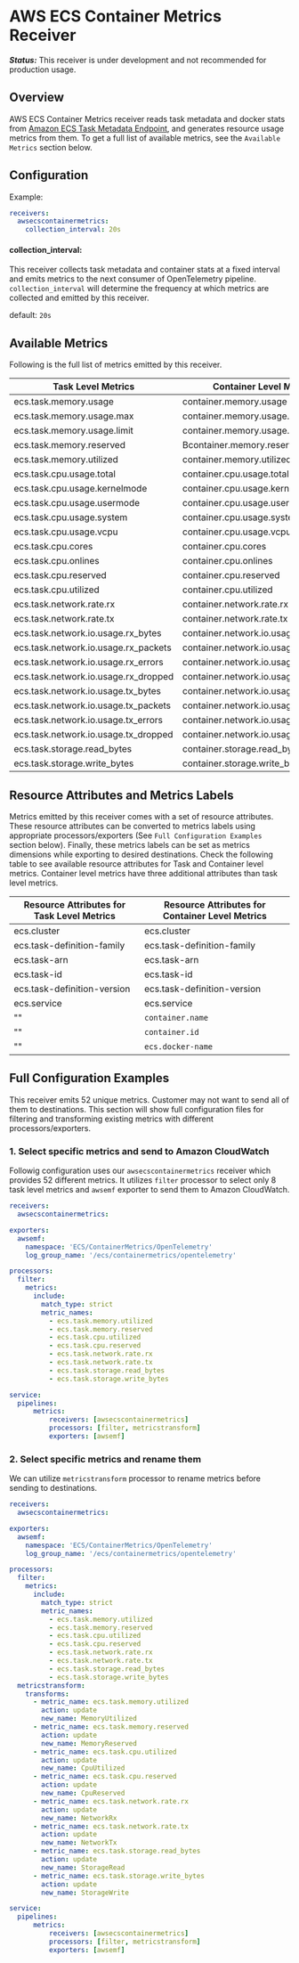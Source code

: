 # AWS ECS Container Metrics Receiver

***Status:***
This receiver is under development and not recommended for production usage.

## Overview

AWS ECS Container Metrics receiver reads task metadata and docker stats from [Amazon ECS Task Metadata Endpoint](https://docs.aws.amazon.com/AmazonECS/latest/developerguide/task-metadata-endpoint.html), and generates resource usage metrics from them. To get a full list of available metrics, see the `Available Metrics` section below.


## Configuration

Example:

```yaml
receivers:
  awsecscontainermetrics:
    collection_interval: 20s
```

#### collection_interval:

This receiver collects task metadata and container stats at a fixed interval and emits metrics to the next consumer of OpenTelemetry pipeline. `collection_interval` will determine the frequency at which metrics are collected and emitted by this receiver.

default: `20s`


## Available Metrics
Following is the full list of metrics emitted by this receiver.

Task Level Metrics | Container Level Metrics | Unit 
------------ | ------------- | --------------------
ecs.task.memory.usage | container.memory.usage | Bytes
ecs.task.memory.usage.max | container.memory.usage.max | Bytes
ecs.task.memory.usage.limit | container.memory.usage.limit | Bytes
ecs.task.memory.reserved | Bcontainer.memory.reserved | MB
ecs.task.memory.utilized | container.memory.utilized | MB
ecs.task.cpu.usage.total | container.cpu.usage.total | NS
ecs.task.cpu.usage.kernelmode | container.cpu.usage.kernelmode | NS
ecs.task.cpu.usage.usermode | container.cpu.usage.usermode | NS
ecs.task.cpu.usage.system | container.cpu.usage.system | NS
ecs.task.cpu.usage.vcpu | container.cpu.usage.vcpu | vCPU
ecs.task.cpu.cores | container.cpu.cores | Count
ecs.task.cpu.onlines | container.cpu.onlines | Count
ecs.task.cpu.reserved | container.cpu.reserved | vCPU
ecs.task.cpu.utilized | container.cpu.utilized | Percent
ecs.task.network.rate.rx	| container.network.rate.rx	| Bytes/Sec
ecs.task.network.rate.tx	| container.network.rate.tx	| Bytes/Sec
ecs.task.network.io.usage.rx_bytes	| container.network.io.usage.rx_bytes	| Bytes
ecs.task.network.io.usage.rx_packets	| container.network.io.usage.rx_packets	| Count
ecs.task.network.io.usage.rx_errors |	container.network.io.usage.rx_errors	| Count
ecs.task.network.io.usage.rx_dropped |	container.network.io.usage.rx_dropped	| Count
ecs.task.network.io.usage.tx_bytes | container.network.io.usage.tx_bytes	| Bytes
ecs.task.network.io.usage.tx_packets	| container.network.io.usage.tx_packets	| Count
ecs.task.network.io.usage.tx_errors	| container.network.io.usage.tx_errors	| Count
ecs.task.network.io.usage.tx_dropped	| container.network.io.usage.tx_dropped	| Count
ecs.task.storage.read_bytes | container.storage.read_bytes| Bytes
ecs.task.storage.write_bytes | container.storage.write_bytes | Bytes


## Resource Attributes and Metrics Labels
Metrics emitted by this receiver comes with a set of resource attributes. These resource attributes can be converted to metrics labels using appropriate processors/exporters (See `Full Configuration Examples` section below). Finally, these metrics labels can be set as metrics dimensions while exporting to desired destinations. Check the following table to see available resource attributes for Task and Container level metrics. Container level metrics have three additional attributes than task level metrics.

Resource Attributes for Task Level Metrics | Resource Attributes for Container Level Metrics
------------ | -------------
ecs.cluster | ecs.cluster
ecs.task-definition-family | ecs.task-definition-family
ecs.task-arn | ecs.task-arn
ecs.task-id | ecs.task-id
ecs.task-definition-version | ecs.task-definition-version
ecs.service | ecs.service
"" | `container.name`
"" | `container.id`
"" | `ecs.docker-name` 

## Full Configuration Examples
This receiver emits 52 unique metrics. Customer may not want to send all of them to destinations. This section will show full configuration files for filtering and transforming existing metrics with different processors/exporters. 

### 1. Select specific metrics and send to Amazon CloudWatch
Followig configuration uses our `awsecscontainermetrics` receiver which provides 52 different metrics. It utilizes `filter` processor to select only 8 task level metrics and `awsemf` exporter to send them to Amazon CloudWatch. 

```yaml
receivers:
  awsecscontainermetrics:

exporters:
  awsemf:
    namespace: 'ECS/ContainerMetrics/OpenTelemetry'
    log_group_name: '/ecs/containermetrics/opentelemetry'

processors:
  filter:
    metrics:
      include:
        match_type: strict
        metric_names:
          - ecs.task.memory.utilized
          - ecs.task.memory.reserved
          - ecs.task.cpu.utilized
          - ecs.task.cpu.reserved
          - ecs.task.network.rate.rx
          - ecs.task.network.rate.tx
          - ecs.task.storage.read_bytes
          - ecs.task.storage.write_bytes

service:
  pipelines:
      metrics:
          receivers: [awsecscontainermetrics]
          processors: [filter, metricstransform]
          exporters: [awsemf]
```


### 2. Select specific metrics and rename them

We can utilize `metricstransform` processor to rename metrics before sending to destinations.

```yaml
receivers:
  awsecscontainermetrics:

exporters:
  awsemf:
    namespace: 'ECS/ContainerMetrics/OpenTelemetry'
    log_group_name: '/ecs/containermetrics/opentelemetry'

processors:
  filter:
    metrics:
      include:
        match_type: strict
        metric_names:
          - ecs.task.memory.utilized
          - ecs.task.memory.reserved
          - ecs.task.cpu.utilized
          - ecs.task.cpu.reserved
          - ecs.task.network.rate.rx
          - ecs.task.network.rate.tx
          - ecs.task.storage.read_bytes
          - ecs.task.storage.write_bytes
  metricstransform:
    transforms:
      - metric_name: ecs.task.memory.utilized
        action: update
        new_name: MemoryUtilized
      - metric_name: ecs.task.memory.reserved
        action: update
        new_name: MemoryReserved
      - metric_name: ecs.task.cpu.utilized
        action: update
        new_name: CpuUtilized
      - metric_name: ecs.task.cpu.reserved
        action: update
        new_name: CpuReserved
      - metric_name: ecs.task.network.rate.rx
        action: update
        new_name: NetworkRx
      - metric_name: ecs.task.network.rate.tx
        action: update
        new_name: NetworkTx
      - metric_name: ecs.task.storage.read_bytes
        action: update
        new_name: StorageRead
      - metric_name: ecs.task.storage.write_bytes
        action: update
        new_name: StorageWrite

service:
  pipelines:
      metrics:
          receivers: [awsecscontainermetrics]
          processors: [filter, metricstransform]
          exporters: [awsemf]
```